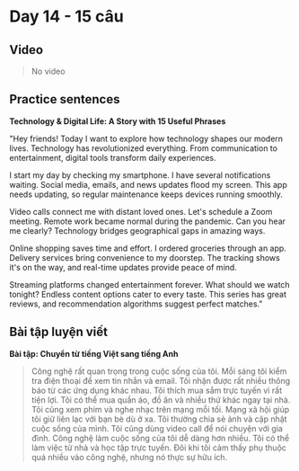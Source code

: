 # Day 14 - 15 câu

## Video
> No video

## Practice sentences

**Technology & Digital Life: A Story with 15 Useful Phrases**

"Hey friends! Today I want to explore how technology shapes our modern lives. Technology has revolutionized everything. From communication to entertainment, digital tools transform daily experiences.

I start my day by checking my smartphone. I have several notifications waiting. Social media, emails, and news updates flood my screen. This app needs updating, so regular maintenance keeps devices running smoothly.

Video calls connect me with distant loved ones. Let's schedule a Zoom meeting. Remote work became normal during the pandemic. Can you hear me clearly? Technology bridges geographical gaps in amazing ways.

Online shopping saves time and effort. I ordered groceries through an app. Delivery services bring convenience to my doorstep. The tracking shows it's on the way, and real-time updates provide peace of mind.

Streaming platforms changed entertainment forever. What should we watch tonight? Endless content options cater to every taste. This series has great reviews, and recommendation algorithms suggest perfect matches."

## Bài tập luyện viết

**Bài tập: Chuyển từ tiếng Việt sang tiếng Anh**

> Công nghệ rất quan trọng trong cuộc sống của tôi. Mỗi sáng tôi kiểm tra điện thoại để xem tin nhắn và email. Tôi nhận được rất nhiều thông báo từ các ứng dụng khác nhau. Tôi thích mua sắm trực tuyến vì rất tiện lợi. Tôi có thể mua quần áo, đồ ăn và nhiều thứ khác ngay tại nhà. Tôi cũng xem phim và nghe nhạc trên mạng mỗi tối. Mạng xã hội giúp tôi giữ liên lạc với bạn bè dù ở xa. Tôi thường chia sẻ ảnh và cập nhật cuộc sống của mình. Tôi cũng dùng video call để nói chuyện với gia đình. Công nghệ làm cuộc sống của tôi dễ dàng hơn nhiều. Tôi có thể làm việc từ nhà và học tập trực tuyến. Đôi khi tôi cảm thấy phụ thuộc quá nhiều vào công nghệ, nhưng nó thực sự hữu ích.